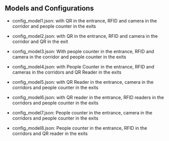 ## Models and Configurations 

+ config_model1.json:  with QR in the entrance, RFID and camera
in the corridor and people counter in the exits

+ config_model2.json:  with QR in the entrance, RFID and camera in the
corridor and QR in the exit

+ config_model3.json: With people counter in the entrance, RFID and camera in the corridor
and people counter in the exits

+ config_model4.json: with People Counter in the entrance, RFID and cameras in the corridors
and QR Reader in the exits

+ config_model5.json: with QR Reader in the entrance, camera in the corridors and
people counter in the exits

+ config_model6.json: with QR reader in the entrance, RFID readers in the corridors
and people counter in the exits

+ config_model7.json: People counter in the entrance, camera in the corridors
and people counter in the exits

+ config_model8.json: People counter in the entrance, RFID in the corridors and
QR reader in the exits